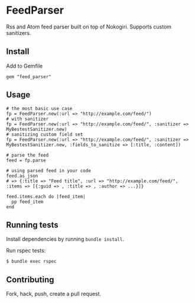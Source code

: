 # FeedParser

Rss and Atom feed parser built on top of Nokogiri. Supports custom sanitizers.

## Install

Add to Gemfile

    gem "feed_parser"

## Usage

    # the most basic use case
    fp = FeedParser.new(:url => "http://example.com/feed/")
    # with sanitizer
    fp = FeedParser.new(:url => "http://example.com/feed/", :sanitizer => MyBestestSanitizer.new)
    # sanitizing custom field set
    fp = FeedParser.new(:url => "http://example.com/feed/", :sanitizer => MyBestestSanitizer.new, :fields_to_sanitize => [:title, :content])
    
    # parse the feed
    feed = fp.parse
    
    # using parsed feed in your code
    feed.as_json
    # => {:title => "Feed title", :url => "http://example.com/feed/", :items => [{:guid => , :title => , :author => ...}]}
    
    feed.items.each do |feed_item|
      pp feed_item
    end

## Running tests

Install dependencies by running `bundle install`.

Run rspec tests:

    $ bundle exec rspec

## Contributing

Fork, hack, push, create a pull request.
